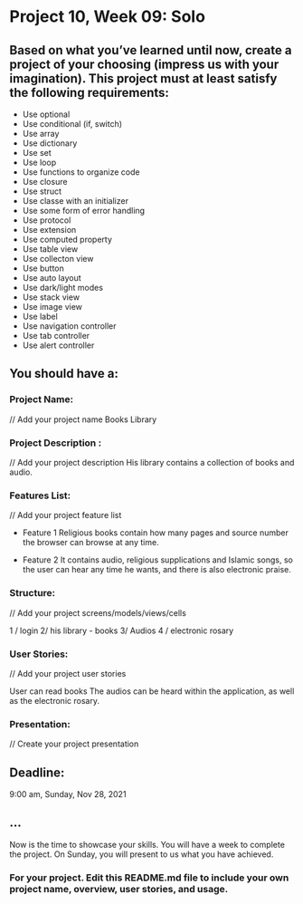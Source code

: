 # Project 10, Week 09: Solo


## Based on what you’ve learned until now, create a project of your choosing (impress us with your imagination). This project must at least satisfy the following requirements:

- Use optional
- Use conditional (if, switch)
- Use array
- Use dictionary
- Use set
- Use loop
- Use functions to organize code
- Use closure
- Use struct
- Use classe with an initializer
- Use some form of error handling
- Use protocol
- Use extension
- Use computed property
- Use table view
- Use collecton view
- Use button
- Use auto layout
- Use dark/light modes
- Use stack view
- Use image view
- Use label
- Use navigation controller
- Use tab controller
- Use alert controller

## You should have a:

### Project Name: 
// Add your project name
Books Library


### Project Description :
// Add your project description
His library contains a collection of books and audio.

### Features List:
// Add your project feature list

- Feature 1
Religious books contain how many pages and source number the browser can browse at any time.

- Feature 2
It contains audio, religious supplications and Islamic songs, so the user can hear any time he wants, and there is also electronic praise.

### Structure:
// Add your project screens/models/views/cells

1 / login
2/ his library - books
3/ Audios
4 / electronic rosary

### User Stories:
// Add your project user stories

User can read books
The audios can be heard within the application, as well as the electronic rosary.

### Presentation:
// Create your project presentation


## Deadline: 
9:00 am, Sunday, Nov 28, 2021 


## ...
Now is the time to showcase your skills. You will have a week to complete the project.
On Sunday, you will present to us what you have achieved. 



### For your project. Edit this README.md file to include your own project name,  overview, user stories, and usage. 
